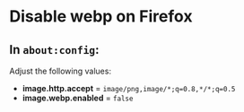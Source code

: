 # Disable webp on Firefox

## In `about:config`:
Adjust the following values:
- **image.http.accept** = `image/png,image/*;q=0.8,*/*;q=0.5`
- **image.webp.enabled** = `false`
